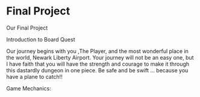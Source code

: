 # Final Project
 Our Final Project

Introduction to Board Quest

Our journey begins with you ,The Player, and the most wonderful place in the world, Newark Liberty Airport. Your journey will not be an easy one, but I have faith that you will have the strength and courage to make it through this dastardly dungeon in one piece. Be safe and be swift ... because you have a plane to catch!!

Game Mechanics:
